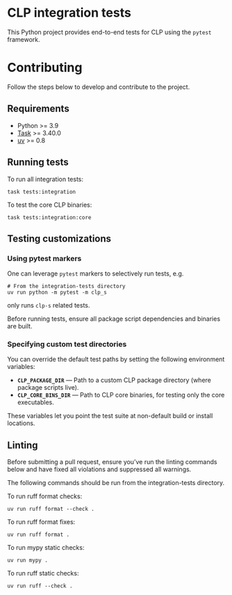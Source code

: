 # CLP integration tests

This Python project provides end-to-end tests for CLP using the `pytest` framework.

# Contributing
Follow the steps below to develop and contribute to the project.

## Requirements

* Python >= 3.9
* [Task] >= 3.40.0
* [uv] >= 0.8

## Running tests

To run all integration tests:

```shell
task tests:integration
```

To test the core CLP binaries:

```shell
task tests:integration:core
```

## Testing customizations

### Using pytest markers

One can leverage `pytest` markers to selectively run tests, e.g.

```shell
# From the integration-tests directory
uv run python -m pytest -m clp_s
```

only runs `clp-s` related tests.

Before running tests, ensure all package script dependencies and binaries are built.

### Specifying custom test directories

You can override the default test paths by setting the following environment variables:

- **`CLP_PACKAGE_DIR`** — Path to a custom CLP package directory (where package scripts live).
- **`CLP_CORE_BINS_DIR`** — Path to CLP core binaries, for testing only the core executables.

These variables let you point the test suite at non-default build or install locations.

## Linting

Before submitting a pull request, ensure you’ve run the linting commands below and have fixed all
violations and suppressed all warnings.

The following commands should be run from the integration-tests directory.

To run ruff format checks:

```shell
uv run ruff format --check .
```

To run ruff format fixes:

```shell
uv run ruff format .
```

To run mypy static checks:

```shell
uv run mypy .
```

To run ruff static checks:

```shell
uv run ruff --check .
```

[Task]: https://taskfile.dev
[Task]: https://taskfile.dev
[uv]: https://docs.astral.sh/uv
